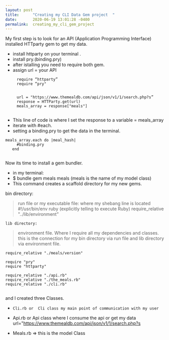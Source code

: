 ```yaml
---
layout: post
title:      "Creating my CLI Data Gem project  "
date:       2020-06-19 13:01:28 -0400
permalink:  creating_my_cli_gem_project
---
```



My first step is to look for an API (Application Programming Interface) installed  HTTparty gem to get my data. 
 
*   install httparty on your terminal . 
*   install  pry.(binding.pry)
*    after istalling you need to require both gem.
*    assign url = your API 

```
     require “httparty” 
     require “pry"


     url = "https://www.themealdb.com/api/json/v1/1/search.php?s”
     response = HTTParty.get(url)
     meals_array = response["meals"] 
 
 ```

*  This line of code is where I set the response to a variable = meals_array 
*   iterate with #each.
*    setting a binding.pry to get the data in the terminal.
		
 ```
 meals_array.each do |meal_hash| 
      #binding.pry 
    end 
		
```
		
		
Now its time to install a gem bundler.

* in my terminal: 
* $ bundle gem meals meals (meals is the name of my model class) 
* This command creates a scaffold directory for my new gems.  

bin directory:
  > run file or my executable file:
      where my shebang line is located #!/usr/bin/env ruby  (explicitly telling to execute Ruby)
      require_relative "../lib/environment” 
  
	lib directory:     
  > environment file. Where I require all my dependencies and classes. 
      this is the connection for my bin directory via run file and lib directory via environment file.

```
require_relative "./meals/version" 

require "pry" 
require "httparty"

require_relative "./api.rb" 
require_relative "./the_meals.rb"
require_relative "./cli.rb"


```
and I created three Classes.

*     Cli.rb or  Cli class my main point of communication with my user

*    Api.rb or   Api class where I consume the api or 
	    get my data url="https://www.themealdb.com/api/json/v1/1/search.php?s

*  Meals.rb => this is the model Class 



